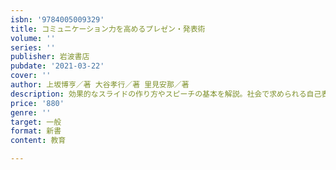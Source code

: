 ```yaml
---
isbn: '9784005009329'
title: コミュニケーション力を高めるプレゼン・発表術
volume: ''
series: ''
publisher: 岩波書店
pubdate: '2021-03-22'
cover: ''
author: 上坂博亨／著 大谷孝行／著 里見安那／著
description: 効果的なスライドの作り方やスピーチの基本を解説。社会で求められる自己表現のスキルを身につけよう。
price: '880'
genre: ''
target: 一般
format: 新書
content: 教育

---
```


